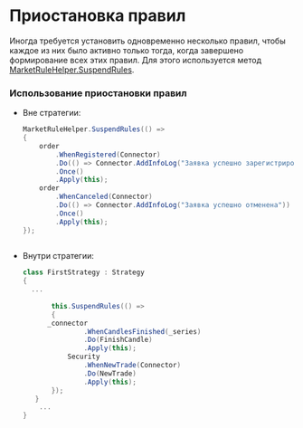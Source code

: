 # Приостановка правил

Иногда требуется установить одновременно несколько правил, чтобы каждое из них было активно только тогда, когда завершено формирование всех этих правил. Для этого используется метод [MarketRuleHelper.SuspendRules](xref:StockSharp.Algo.MarketRuleHelper.SuspendRules). 

### Использование приостановки правил

- Вне стратегии:

  ```cs
  MarketRuleHelper.SuspendRules(() =>
  {
      order
          .WhenRegistered(Connector)
          .Do(() => Connector.AddInfoLog("Заявка успешно зарегистрирована"))
          .Once()
          .Apply(this);
      order
          .WhenCanceled(Connector)
          .Do(() => Connector.AddInfoLog("Заявка успешно отменена"))
          .Once()
          .Apply(this);
  });
  							
  ```
- Внутри стратегии:

  ```cs
  class FirstStrategy : Strategy
  {
  	...
  	
         this.SuspendRules(() =>
         {
  		_connector
                 .WhenCandlesFinished(_series)
                 .Do(FinishCandle)
                 .Apply(this);
             Security
                 .WhenNewTrade(Connector)
                 .Do(NewTrade)
                 .Apply(this);
         });
     }
      ...
  }
  							
  ```
